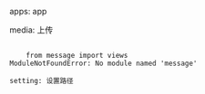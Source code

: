 apps: app

media: 上传



##
```
    from message import views
ModuleNotFoundError: No module named 'message'

setting: 设置路径
```

